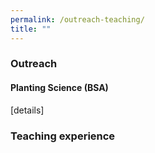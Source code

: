 ```yaml
---
permalink: /outreach-teaching/
title: ""
--- 
```

### Outreach 
#### Planting Science (BSA)
[details]
### Teaching experience 
